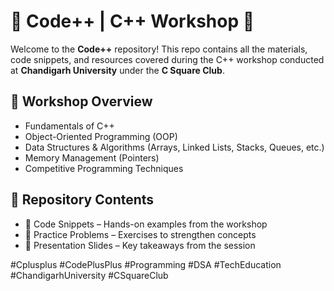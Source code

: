 <!DOCTYPE html>
<html lang="en">
<head>
    <meta charset="UTF-8">
    <meta name="viewport" content="width=device-width, initial-scale=1.0">
</head>
<body>
    <div class="container">
        <h1>🚀 Code++ | C++ Workshop 🚀</h1>
        <p>Welcome to the <strong>Code++</strong> repository! This repo contains all the materials, code snippets, and resources covered during the C++ workshop conducted at <strong>Chandigarh University</strong> under the <strong>C Square Club</strong>.</p>
        <div class="repo-section">
            <h2>📌 Workshop Overview</h2>
            <ul>
                <li>Fundamentals of C++</li>
                <li>Object-Oriented Programming (OOP)</li>
                <li>Data Structures & Algorithms (Arrays, Linked Lists, Stacks, Queues, etc.)</li>
                <li>Memory Management (Pointers)</li>
                <li>Competitive Programming Techniques</li>
            </ul>
        </div>
        <div class="repo-section">
            <h2>📂 Repository Contents</h2>
            <ul>
                <li>📁 Code Snippets – Hands-on examples from the workshop</li>
                <li>📁 Practice Problems – Exercises to strengthen concepts</li>
                <li>📁 Presentation Slides – Key takeaways from the session</li>
            </ul>
        </div>
        <p class="hashtags">#Cplusplus #CodePlusPlus #Programming #DSA #TechEducation #ChandigarhUniversity #CSquareClub</p>
    </div>
</body>
</html>
